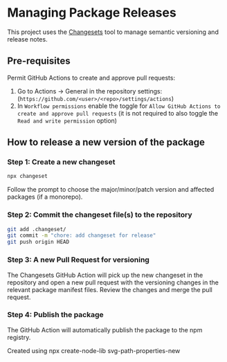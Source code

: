 # Managing Package Releases

This project uses the [Changesets](https://github.com/changesets/changesets)
tool to manage semantic versioning and release notes.

## Pre-requisites

Permit GitHub Actions to create and approve pull requests:

1. Go to Actions -> General in the repository settings: (`https://github.com/<user>/<repo>/settings/actions`)
2. In `Workflow permissions` enable the toggle for
   `Allow GitHub Actions to create and approve pull requests` (it is not required
   to also toggle the `Read and write permission` option)

## How to release a new version of the package

### Step 1: Create a new changeset

```sh
npx changeset
```

Follow the prompt to choose the major/minor/patch version and affected
packages (if a monorepo).

### Step 2: Commit the changeset file(s) to the repository

```sh
git add .changeset/
git commit -m "chore: add changeset for release"
git push origin HEAD
```

### Step 3: A new Pull Request for versioning

The Changesets GitHub Action will pick up the new changeset in the repository
and open a new pull request with the versioning changes in the relevant package
manifest files. Review the changes and merge the pull request.

### Step 4: Publish the package

The GitHub Action will automatically publish the package to the npm registry.

Created using npx create-node-lib svg-path-properties-new
